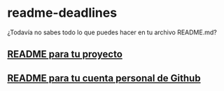 # readme-deadlines
¿Todavía no sabes todo lo que puedes hacer en tu archivo README.md?

##  [README para tu proyecto](./README-project.md)

## [README para tu cuenta personal de Github](./README-personal.md)
